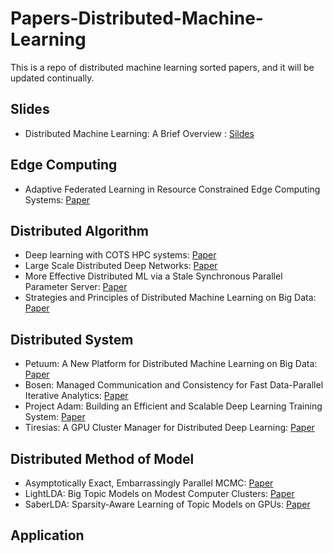 # Papers-Distributed-Machine-Learning
This is a repo of distributed machine learning sorted papers, and it will be updated continually.

## Slides

* Distributed Machine Learning: A Brief Overview : [Sildes]()

## Edge Computing

* Adaptive Federated Learning in Resource Constrained Edge Computing Systems: [Paper]()

## Distributed Algorithm

* Deep learning with COTS HPC systems: [Paper](https://github.com/EnzoDuan/Papers-Distributed-Machine-Learning/blob/master/perspective_of_algorithm/Deep_learning_with_COTS_HPC_systems.pdf)
* Large Scale Distributed Deep Networks: [Paper](https://github.com/EnzoDuan/Papers-Distributed-Machine-Learning/blob/master/perspective_of_algorithm/Large_Scale_Distributed_Deep_Networks.pdf)
* More Effective Distributed ML via a Stale Synchronous Parallel Parameter Server: [Paper](https://github.com/EnzoDuan/Papers-Distributed-Machine-Learning/blob/master/perspective_of_algorithm/More_Effective_Distributed_ML_via_a_Stale_Synchronous_Parallel_Parameter_Server.pdf)
* Strategies and Principles of Distributed Machine Learning on Big Data: [Paper](https://github.com/EnzoDuan/Papers-Distributed-Machine-Learning/blob/master/perspective_of_algorithm/Strategies_and_Principles_of_Distributed_Machine_Learning_on_Big_Data.pdf)

## Distributed System

* Petuum: A New Platform for Distributed Machine Learning on Big Data: [Paper](https://github.com/EnzoDuan/Papers-Distributed-Machine-Learning/blob/master/perspective_of_system/petuum.pdf)
* Bosen: Managed Communication and Consistency for Fast Data-Parallel Iterative Analytics: [Paper](https://github.com/EnzoDuan/Papers-Distributed-Machine-Learning/blob/master/perspective_of_system/Bosen.pdf)
* Project Adam: Building an Efficient and Scalable Deep Learning Training System: [Paper](https://github.com/EnzoDuan/Papers-Distributed-Machine-Learning/blob/master/perspective_of_system/Project_Adam_Building_an_Efficient_and_Scalable_Deep_Learning_Training_System.pdf)
* Tiresias: A GPU Cluster Manager for Distributed Deep Learning: [Paper]()

## Distributed Method of Model

* Asymptotically Exact, Embarrassingly Parallel MCMC: [Paper](https://github.com/EnzoDuan/Papers-Distributed-Machine-Learning/blob/master/perspective_of_model/Asymptotically_Exact_Embarrassingly_Parallel_MCMC.pdf)
* LightLDA: Big Topic Models on Modest Computer Clusters: [Paper](https://github.com/EnzoDuan/Papers-Distributed-Machine-Learning/blob/master/perspective_of_model/LightLDA_Big_Topic_Models_on_Modest_Computer_Clusters.pdf)
* SaberLDA: Sparsity-Aware Learning of Topic Models on GPUs: [Paper](https://github.com/EnzoDuan/Papers-Distributed-Machine-Learning/blob/master/perspective_of_model/SaSaberLDA_Sparsity_Aware_Learning_of_Topic_Models_on_GPUs.pdf)

## Application

